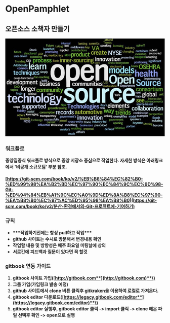# OpenPamphlet

## 오픈소스 소책자 만들기

![](.gitbook/assets/open-source-trends%20%281%29.jpg)

### 워크플로

**중앙집중식 워크플로 방식으로 중앙 저장소 중심으로 작업한다. 자세한 방식은 아래링크에서 '비공개 소규모팀' 부분 참조.**

#### [https://git-scm.com/book/ko/v2/%EB%B6%84%EC%82%B0-%ED%99%98%EA%B2%BD%EC%97%90%EC%84%9C%EC%9D%98-Git-%ED%94%84%EB%A1%9C%EC%A0%9D%ED%8A%B8%EC%97%90-%EA%B8%B0%EC%97%AC%ED%95%98%EA%B8%B0](https://git-scm.com/book/ko/v2/분산-환경에서의-Git-프로젝트에-기여하기)

### 규칙

* **\*\*\*작업하기전에는 항상 pull하고 작업\*\*\***
* **github 사이트는 수시로 방문해서 변경내용 확인**
* **작업할 내용 및 방향성은 매주 화요일 미팅날에 상의**
* **서로간에 피드백과 질문이 있다면 꼭 할것**

### gitbook 연동 가이드

1. **gitbook 사이트 가입\(**[**http://gitbook.com**](http://gitbook.com)**\)**
2. **그룹 가입\(가입링크 발송 예정\)**
3. **github 사이트에서 clone 버튼 클릭후 gitkraken을 이용하여 로컬로 가져온다.**
4. **gitbook editor 다운로드\(**[**https://legacy.gitbook.com/editor**](https://legacy.gitbook.com/editor)**\)**
5. **gitbook editor 실행후, gitbook editor 클릭 -&gt; import 클릭 -&gt; clone 해온 파일 선택후 확인 -&gt; open으로 실행**

